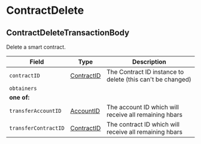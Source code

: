 # ContractDelete

## **ContractDeleteTransactionBody**

Delete a smart contract.

| Field                | Type                                                                                                                                            | Description                                                |
| -------------------- | ----------------------------------------------------------------------------------------------------------------------------------------------- | ---------------------------------------------------------- |
| `contractID`         | [ContractID](https://github.com/theekrystallee/hedera-style-guide/blob/sdk-v1/deprecated/hedera-api/smart-contracts/broken-reference/README.md) | The Contract ID instance to delete (this can't be changed) |
| `obtainers`          |                                                                                                                                                 |                                                            |
| **one of:**          |                                                                                                                                                 |                                                            |
| `transferAccountID`  | [AccountID](https://github.com/theekrystallee/hedera-style-guide/blob/sdk-v1/deprecated/hedera-api/smart-contracts/broken-reference/README.md)  | The account ID which will receive all remaining hbars      |
| `transferContractID` | [ContractID](https://github.com/theekrystallee/hedera-style-guide/blob/sdk-v1/deprecated/hedera-api/smart-contracts/broken-reference/README.md) | The contract ID which will receive all remaining hbars     |
